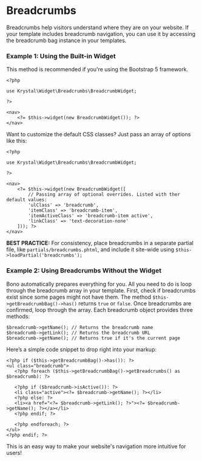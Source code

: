 
# Breadcrumbs

Breadcrumbs help visitors understand where they are on your website. If your template includes breadcrumb navigation, you can use it by accessing the breadcrumb bag instance in your templates.

### Example 1: Using the Built-in Widget

This method is recommended if you're using the Bootstrap 5 framework.

    <?php
    
    use Krystal\Widget\Breadcrumbs\BreadcrumbWidget;
    
    ?>
    
    <nav>
        <?= $this->widget(new BreadcrumbWidget()); ?>
    </nav>

Want to customize the default CSS classes? Just pass an array of options like this:

    <?php
    
    use Krystal\Widget\Breadcrumbs\BreadcrumbWidget;
    
    ?>
    
    <nav>
        <?= $this->widget(new BreadcrumbWidget([
            // Passing array of optional overrides. Listed with ther default values:
            'ulClass' => 'breadcrumb',
            'itemClass' => 'breadcrumb-item',
            'itemActiveClass' => 'breadcrumb-item active',
            'linkClass' => 'text-decoration-none'
        ])); ?>
    </nav>

**BEST PRACTICE:** For consistency, place breadcrumbs in a separate partial file, like `partials/breadcrumbs.phtml`, and include it site-wide using `$this->loadPartial('breadcrumbs');` 

### Example 2: Using Breadcrumbs Without the Widget

Bono automatically prepares everything for you. All you need to do is loop through the breadcrumb array in your template.
First, check if breadcrumbs exist since some pages might not have them. The method `$this->getBreadcrumbBag()->has()` returns `true` or `false`.
Once breadcrumbs are confirmed, loop through the array. Each breadcrumb object provides three methods:

    $breadcrumb->getName(); // Returns the breadcrumb name
    $breadcrumb->getLink(); // Returns the breadcrumb URL
    $breadcrumb->getName(); // Returns true if it's the current page

Here’s a simple code snippet to drop right into your markup:

    <?php if ($this->getBreadcrumbBag()->has()): ?>
    <ul class="breadcrumb">
       <?php foreach ($this->getBreadcrumbBag()->getBreadcrumbs() as $breadcrumb): ?>
       
       <?php if ($breadcrumb->isActive()): ?>
       <li class="active"><?= $breadcrumb->getName(); ?></li>
       <?php else: ?>
       <li><a href="<?= $breadcrumb->getLink(); ?>"><?= $breadcrumb->getName(); ?></a></li>
       <?php endif; ?>
       
       <?php endforeach; ?>
    </ul>
    <?php endif; ?>

This is an easy way to make your website's navigation more intuitive for users!